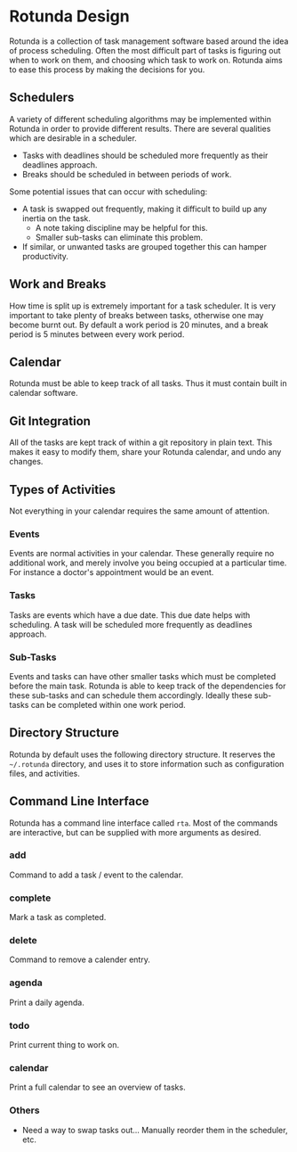 Rotunda Design
==============

Rotunda is a collection of task management software based around the idea of process scheduling. Often the most difficult part of tasks is figuring out when to work on them, and choosing which task to work on. Rotunda aims to ease this process by making the decisions for you.

Schedulers
----------

A variety of different scheduling algorithms may be implemented within Rotunda in order to provide different results. There are several qualities which are desirable in a scheduler.

* Tasks with deadlines should be scheduled more frequently as their deadlines approach.
* Breaks should be scheduled in between periods of work.

Some potential issues that can occur with scheduling:

* A task is swapped out frequently, making it difficult to build up any inertia on the task.
  - A note taking discipline may be helpful for this.
  - Smaller sub-tasks can eliminate this problem.
* If similar, or unwanted tasks are grouped together this can hamper productivity.

Work and Breaks
---------------

How time is split up is extremely important for a task scheduler. It is very important to take plenty of breaks between tasks, otherwise one may become burnt out. By default a work period is 20 minutes, and a break period is 5 minutes between every work period.

Calendar
--------

Rotunda must be able to keep track of all tasks. Thus it must contain built in calendar software.

Git Integration
---------------

All of the tasks are kept track of within a git repository in plain text. This makes it easy to modify them, share your Rotunda calendar, and undo any changes.

Types of Activities
-------------------

Not everything in your calendar requires the same amount of attention.

### Events

Events are normal activities in your calendar. These generally require no additional work, and merely involve you being occupied at a particular time. For instance a doctor's appointment would be an event.

### Tasks

Tasks are events which have a due date. This due date helps with scheduling. A task will be scheduled more frequently as deadlines approach.

### Sub-Tasks

Events and tasks can have other smaller tasks which must be completed before the main task. Rotunda is able to keep track of the dependencies for these sub-tasks and can schedule them accordingly. Ideally these sub-tasks can be completed within one work period.

Directory Structure
-------------------

Rotunda by default uses the following directory structure. It reserves the `~/.rotunda` directory, and uses it to store information such as configuration files, and activities.

Command Line Interface
----------------------

Rotunda has a command line interface called `rta`. Most of the commands are interactive, but can be supplied with more arguments as desired.

### add

Command to add a task / event to the calendar.

### complete

Mark a task as completed.

### delete

Command to remove a calender entry.

### agenda

Print a daily agenda.

### todo

Print current thing to work on.

### calendar

Print a full calendar to see an overview of tasks.

### Others

* Need a way to swap tasks out... Manually reorder them in the scheduler, etc.